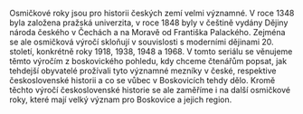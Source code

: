 Osmičkové roky jsou pro historii českých zemí velmi významné. V roce 1348 byla založena pražská univerzita, v roce 1848 byly v češtině vydány Dějiny národa českého v Čechách a na Moravě od Františka Palackého. Zejména se ale osmičková výročí skloňují v souvislosti s moderními dějinami 20. století, konkrétně roky 1918, 1938, 1948 a 1968. V tomto seriálu se věnujeme těmto výročím z boskovického pohledu, kdy chceme čtenářům popsat, jak tehdejší obyvatelé prožívali tyto významné mezníky v české, respektive československé historii a co se vůbec v Boskovicích tehdy dělo. Kromě těchto výročí československé historie se ale zaměříme i na další osmičkové roky, které mají velký význam pro Boskovice a jejich region.